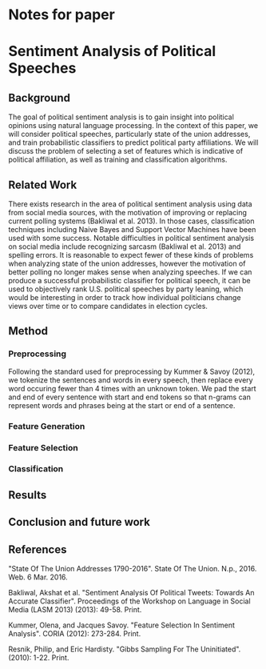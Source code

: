 # Notes for paper

# Sentiment Analysis of Political Speeches

<h2>Background</h2>
The goal of political sentiment analysis is to gain insight into political opinions using natural language processing. In the context of this paper, we will consider political speeches, particularly state of the union addresses, and train probabilistic classifiers to predict political party affiliations. We will discuss the problem of selecting a set of features which is indicative of political affiliation, as well as training and classification algorithms.

<h2>Related Work</h2>
There exists research in the area of political sentiment analysis using data from social media sources, with the motivation of improving or replacing current polling systems (Bakliwal et al. 2013). In those cases, classification techniques including Naive Bayes and Support Vector Machines have been used with some success. Notable difficulties in political sentiment analysis on social media include recognizing sarcasm (Bakliwal et al. 2013) and spelling errors. It is reasonable to expect fewer of these kinds of problems when analyzing state of the union addresses, however the motivation of better polling no longer makes sense when analyzing speeches. If we can produce a successful probabilistic classifier for political speech, it can be used to objectively rank U.S. political speeches by party leaning, which would be interesting in order to track how individual politicians change views over time or to compare candidates in election cycles.

<h2>Method</h2>
<h3>Preprocessing</h3>
Following the standard used for preprocessing by Kummer & Savoy (2012), we tokenize the sentences and words in every speech, then replace every word occuring fewer than 4 times with an unknown token. We pad the start and end of every sentence with start and end tokens so that n-grams can represent words and phrases being at the start or end of a sentence.

<h3>Feature Generation</h3>

<h3>Feature Selection</h3>

<h3>Classification</h3>


<h2>Results</h2>

<h2>Conclusion and future work</h2>

<h2>References</h2>
"State Of The Union Addresses 1790-2016". State Of The Union. N.p., 2016. Web. 6 Mar. 2016.

Bakliwal, Akshat et al. "Sentiment Analysis Of Political Tweets: Towards An Accurate Classifier". Proceedings of the Workshop on Language in Social Media (LASM 2013) (2013): 49-58. Print.

Kummer, Olena, and Jacques Savoy. "Feature Selection In Sentiment Analysis". CORIA (2012): 273-284. Print.

Resnik, Philip, and Eric Hardisty. "Gibbs Sampling For The Uninitiated". (2010): 1-22. Print.
